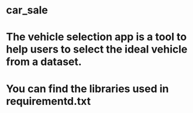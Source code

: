 # car_sale

# The vehicle selection app is a tool to help users to select the ideal vehicle from a dataset.
# You can find the libraries used in requirementd.txt
